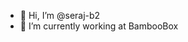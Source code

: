 - 👋 Hi, I’m @seraj-b2
- 🌱 I’m currently working at BambooBox

<!---
seraj-b2/seraj-b2 is a ✨ special ✨ repository because its `README.md` (this file) appears on your GitHub profile.
You can click the Preview link to take a look at your changes.
--->
